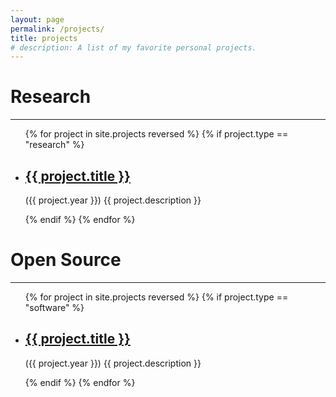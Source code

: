 ```yaml
---
layout: page
permalink: /projects/
title: projects
# description: A list of my favorite personal projects.
---
```


# Research
<hr>

<!-- Research projects -->
<ul class="post-list">
{% for project in site.projects reversed %}
    {% if project.type == "research" %}
        <li>
            <h2><a class="poem-title" href="{{ project.purl }}" target="_blank">{{ project.title }}</a></h2>
            <!-- <p class="post-meta">{{ project.date | date: '%B %-d, %Y — %H:%M' }}</p> -->
            <p class="post-meta">({{ project.year }}) {{ project.description }}</p>
        </li>
    {% endif %}
{% endfor %}
</ul>

# Open Source
<hr>

<!-- Software projects -->
<ul class="post-list">
{% for project in site.projects reversed %}
    {% if project.type == "software" %}
        <li>
            <h2><a class="poem-title" href="{{ project.purl }}" target="_blank">{{ project.title }}</a></h2>
            <!-- <p class="post-meta">{{ project.date | date: '%B %-d, %Y — %H:%M' }}</p> -->
            <p class="post-meta">({{ project.year }}) {{ project.description }}</p>
        </li>
    {% endif %}
{% endfor %}
</ul>

